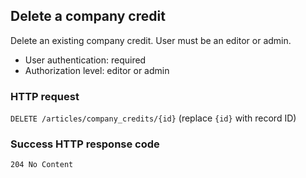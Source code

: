 ## <a name="company_credits_delete"></a>Delete a company credit

Delete an existing company credit. User must be an editor or admin.

* User authentication: required
* Authorization level: editor or admin

### HTTP request

`DELETE /articles/company_credits/{id}` (replace `{id}` with record ID)

### Success HTTP response code

`204 No Content`
